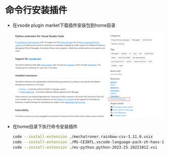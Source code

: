 # 命令行安装插件

- 在vsode plugin market下载插件安装包到home目录

  ![image-20240315094321346](https://raw.githubusercontent.com/hangx969/upload-images-md/main/202403150943478.png)

- 在home目录下执行命令安装插件

  ~~~sh
  code --install-extension ./mechatroner.rainbow-csv-3.11.0.vsix
  code --install-extension ./MS-CEINTL.vscode-language-pack-zh-hans-1.85.2024021409.vsix
  code --install-extension ./ms-python.python-2023.25.10221012.vsi
  ~~~

  